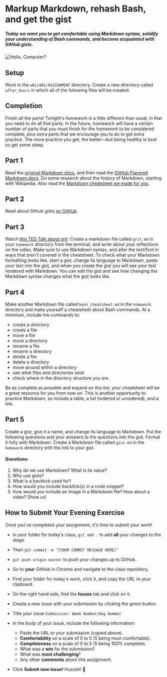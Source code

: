 # Markup Markdown, rehash Bash, and get the gist

##### Today we want you to get comfortable using Markdown syntax, solidify your understanding of Bash commands, and become acquainted with GitHub gists.
![Hello, Computer?](http://i1290.photobucket.com/albums/b536/NativeHadzaSpeaker/PxSFAnuubLkSA_zpszqjjtqfj.gif)


## Setup

Work in the `w01/d01/ASSIGNMENT` directory. Create a new directory called `after_hours` in which all of the following files will be created.

## Completion

Finish all the parts! Tonight's homework is a little different than usual, in that you need to do all five parts. In the future, homework will have a certain number of parts that you must finish for the homework to be considered complete, plus extra parts that we encourage you to do to get extra practice. The more practice you get, the better—but being healthy is best so get some sleep.

## Part 1
Read the [original Markdown docs](http://daringfireball.net/projects/markdown/syntax), and then read the [GitHub Flavored Markdown docs](https://help.github.com/articles/github-flavored-markdown/). Do some research about the history of Markdown, starting with Wikipedia. Also read the [Markdown cheatsheet we made for you](../../../resources/markdown_cheatsheet.md).

## Part 2
Read about Github gists [on GitHub](https://help.github.com/articles/about-gists/).

## Part 3
Watch [this TED Talk about grit](http://www.ted.com/talks/angela_lee_duckworth_the_key_to_success_grit?language=en). Create a markdown file called `grit.md` in your `homework` directory from the terminal, and write about your reflections on the video. Make sure to use Markdown syntax, and alter the text/font in ways that _aren't_ covered in the cheatsheet. To check what your Markdown formatting looks like, start a gist, change its language to Markdown, paste your text into the gist, and when you create the gist you will see your text rendered with Markdown. You can edit the gist and see how changing the Markdown syntax changes what the gist looks like.

## Part 4
Make another Markdown file called `bash_cheatsheet.md` in the `homework` directory and make yourself a cheatsheet about Bash commands. At a minimum, include the commands to:

  - create a directory
  - create a file
  - move a file
  - move a directory
  - rename a file
  - rename a directory
  - delete a file
  - delete a directory
  - move around within a directory
  - see what files and directories exist
  - check where in the directory structure you are.

Be as complete as possible and expand on this list; your cheatsheet will be a great resource for you from now on. This is another opportunity to practice Markdown, so include a table, a list (ordered or unordered), and a link.

## Part 5
Create a gist, give it a name, and change its language to Markdown. Put the following questions and your answers to the questions into the gist. Format it fully with Markdown. Create a Markdown file called `gist.md` in the `homework` directory with the link to your gist.

#### Questions:
  1. Why do we use Markdown? What is its value?
  1. Why use gists?
  1. What is a backtick used for?
  1. How would you include backtick(s) in a code snippet?
  1. How would you include an image in a Markdown file? How about a video? Show us!

## How to Submit Your Evening Exercise
Once you've completed your assignment, it's time to submit your work!

* In your folder for today's class, `git add .` to add **all** your changes to the stage.

* Then `git commit -m "[YOUR COMMIT MESSAGE HERE]"`

* `git push origin master` to push your changes up to GitHub.

* Go to **your** GitHub in Chrome and navigate to the class repository.

* Find your folder for today's work, click it, and copy the URL to your clipboard.

* On the right hand side, find the **Issues** tab and click on it.

* Create a new issue with your submission by clicking the green button.

* Title your issue `Submission: Week Number/Day Number`

* In the body of your issue, include the following information:
  * Paste the URL to your submission (copied above).
  * **Comfortability** on a scale of 0 to 5 (5 being most comfortable).
  * **Completeness** on a scale of 0 to 5 (5 being 100% complete).
  * What was a **win** for the submission?
  * What was **most challenging**?
  * Any other **comments** about this assignment.

* Click **Submit new issue!** Huzzah! :rocket:

